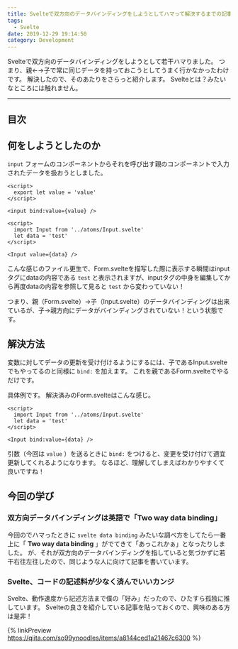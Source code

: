 ```yaml
---
title: Svelteで双方向のデータバインディングをしようとしてハマって解決するまでの記事
tags:
  - Svelte
date: 2019-12-29 19:14:50
category: Development
---
```


Svelteで双方向のデータバインディングをしようとして若干ハマりました。
つまり、親←→子で常に同じデータを持っておこうとしてうまく行かなかったわけです。
解決したので、そのあたりをさらっと紹介します。
Svelteとは？みたいなところには触れません。

<!-- more -->

---

## 目次

<!-- toc -->

## 何をしようとしたのか

`input` フォームのコンポーネントからそれを呼び出す親のコンポーネントで入力されたデータを扱おうとしました。

``` Input.svelte
<script>
  export let value = 'value'
</script>

<input bind:value={value} />
```

``` Form.svelte
<script>
  import Input from '../atoms/Input.svelte'
  let data = 'test'
</script>

<Input value={data} />
```

こんな感じのファイル更生で、Form.svelteを描写した際に表示する瞬間はinputタグにdataの内容である `test` と表示されますが、inputタグの中身を編集してから再度dataの内容を参照して見ると `test` から変わっていない！

つまり、親（Form.svelte）→子（Input.svelte）のデータバインディングは出来ているが、子→親方向にデータがバインディングされていない！という状態です。

## 解決方法

変数に対してデータの更新を受け付けるようにするには、子であるInput.svelteでもやってるのと同様に `bind:` を加えます。
これを親であるForm.svelteでやるだけです。

具体例です。
解決済みのForm.svelteはこんな感じ。

``` Form.svelte
<script>
  import Input from '../atoms/Input.svelte'
  let data = 'test'
</script>

<Input bind:value={data} />
```

引数（今回は `value` ）を送るときに `bind:` をつけると、変更を受け付けて適宜更新してくれるようになります。
なるほど、理解してしまえばわかりやすくて良いですね！

## 今回の学び

### 双方向データバインディングは英語で「Two way data binding」

今回のでハマったときに `svelte data binding` みたいな調べ方をしてたら一番上に「 **Two way data binding** 」がでてきて「あっこれかぁ」となったりしました。
が、それが双方向のデータバインディングを指していると気づかずに若干右往左往したので、同じような人に向けて記事を書いています。

### Svelte、コードの記述料が少なく済んでいいカンジ

Svelte、動作速度から記述方法まで僕の「好み」だったので、ひたすら孤独に推しています。
Svelteの良さを紹介している記事を貼っておくので、興味のある方は是非！

{% linkPreview https://qiita.com/so99ynoodles/items/a8144ced1a21467c6300 %}

